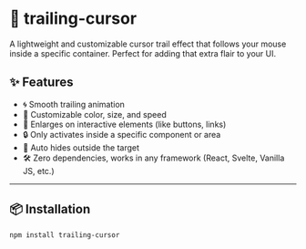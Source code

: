 # 🎯 trailing-cursor

A lightweight and customizable cursor trail effect that follows your mouse inside a specific container. Perfect for adding that extra flair to your UI.

## ✨ Features

- 🌀 Smooth trailing animation
- 🎨 Customizable color, size, and speed
- 🚀 Enlarges on interactive elements (like buttons, links)
- 🔒 Only activates inside a specific component or area
- 👻 Auto hides outside the target
- 🛠️ Zero dependencies, works in any framework (React, Svelte, Vanilla JS, etc.)

---

## 📦 Installation

```bash
npm install trailing-cursor
